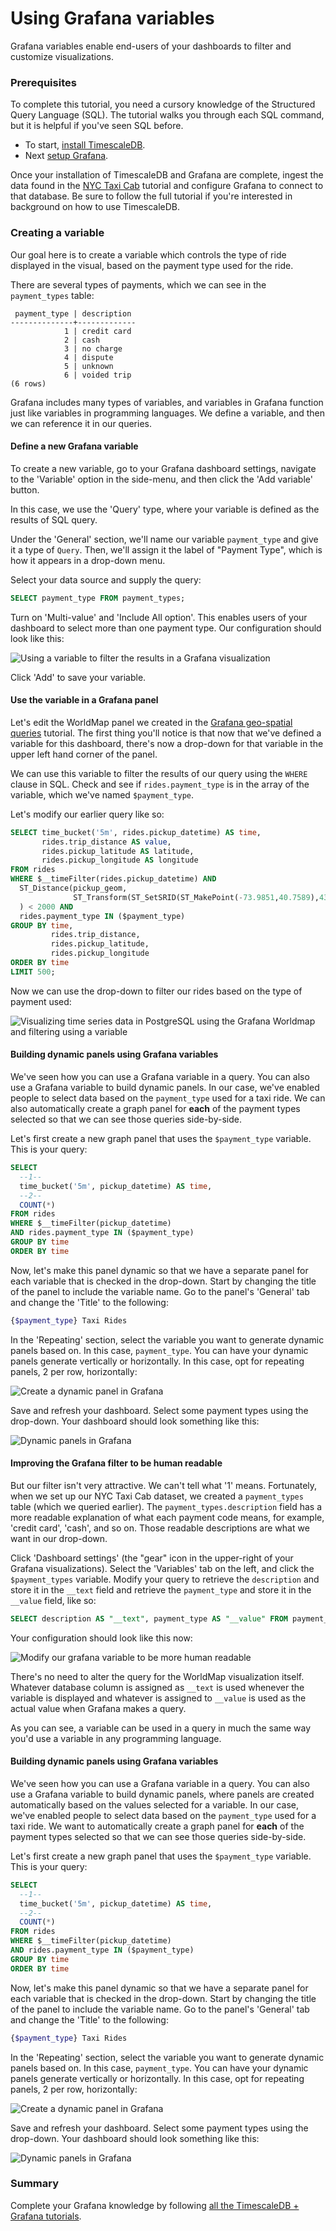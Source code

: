 # Using Grafana variables

Grafana variables enable end-users of your dashboards to filter and customize visualizations.

### Prerequisites

To complete this tutorial, you need a cursory knowledge of the Structured Query
Language (SQL). The tutorial walks you through each SQL command, but it is
helpful if you've seen SQL before.

* To start, [install TimescaleDB][install-timescale].
* Next [setup Grafana][install-grafana].

Once your installation of TimescaleDB and Grafana are complete, ingest the data found
in the [NYC Taxi Cab][nyc-taxi] tutorial and configure Grafana to connect
to that database. Be sure to follow the full tutorial if you're interested in background
on how to use TimescaleDB.

### Creating a variable
Our goal here is to create a variable which controls the type of ride displayed in the
visual, based on the payment type used for the ride.

There are several types of payments, which we can see in the `payment_types` table:

```
 payment_type | description
--------------+-------------
            1 | credit card
            2 | cash
            3 | no charge
            4 | dispute
            5 | unknown
            6 | voided trip
(6 rows)
```

Grafana includes many types of variables, and variables in Grafana function just like
variables in programming languages. We define a variable, and then we can reference it
in our queries.

#### Define a new Grafana variable
To create a new variable, go to your Grafana dashboard settings, navigate to the 'Variable'
option in the side-menu, and then click the 'Add variable' button.

In this case, we use the 'Query' type, where your variable is defined as the results
of SQL query.

Under the 'General' section, we'll name our variable `payment_type` and give it a type of `Query`.
Then, we'll assign it the label of "Payment Type", which is how it appears in a drop-down menu.

Select your data source and supply the query:

```sql
SELECT payment_type FROM payment_types;
```

Turn on 'Multi-value' and 'Include All option'. This enables users of your dashboard to
select more than one payment type. Our configuration should look like this:

<img class="main-content__illustration" src="https://assets.iobeam.com/images/docs/screenshots-for-grafana-tutorial/grafana_define_variable.png" alt="Using a variable to filter the results in a Grafana visualization"/>

Click 'Add' to save your variable.

#### Use the variable in a Grafana panel

Let's edit the WorldMap panel we created in the
[Grafana geo-spatial queries][tutorial-grafana-geospatial] tutorial. The first thing you'll
notice is that now that we've defined a variable for this dashboard, there's now a drop-down
for that variable in the upper left hand corner of the panel.

We can use this variable to filter the results of our query using the `WHERE` clause in SQL.
Check and see if `rides.payment_type` is in the array of the variable, which we've
named `$payment_type`.

Let's modify our earlier query like so:

```sql
SELECT time_bucket('5m', rides.pickup_datetime) AS time,
       rides.trip_distance AS value,
       rides.pickup_latitude AS latitude,
       rides.pickup_longitude AS longitude
FROM rides
WHERE $__timeFilter(rides.pickup_datetime) AND
  ST_Distance(pickup_geom,
              ST_Transform(ST_SetSRID(ST_MakePoint(-73.9851,40.7589),4326),2163)
  ) < 2000 AND
  rides.payment_type IN ($payment_type)
GROUP BY time,
         rides.trip_distance,
         rides.pickup_latitude,
         rides.pickup_longitude
ORDER BY time
LIMIT 500;
```

Now we can use the drop-down to filter our rides based on the type of payment used:

<img class="main-content__illustration" src="https://assets.iobeam.com/images/docs/screenshots-for-grafana-tutorial/grafana_worldmap_query_with_variable.png" alt="Visualizing time series data in PostgreSQL using the Grafana Worldmap and filtering using a variable"/>

#### Building dynamic panels using Grafana variables

We've seen how you can use a Grafana variable in a query. You can also use a
Grafana variable to build dynamic panels. In our case, we've enabled people to
select data based on the `payment_type` used for a taxi ride. We can also
automatically create a graph panel for **each** of the payment types
selected so that we can see those queries side-by-side.

Let's first create a new graph panel that uses the `$payment_type` variable.
This is your query:

```sql
SELECT
  --1--
  time_bucket('5m', pickup_datetime) AS time,
  --2--
  COUNT(*)
FROM rides
WHERE $__timeFilter(pickup_datetime)
AND rides.payment_type IN ($payment_type)
GROUP BY time
ORDER BY time
```

Now, let's make this panel dynamic so that we have a separate panel for each
variable that is checked in the drop-down. Start by changing the title of
the panel to include the variable name. Go to the panel's 'General' tab and
change the 'Title' to the following:

```bash
{$payment_type} Taxi Rides
```

In the 'Repeating' section, select the variable you want to generate dynamic
panels based on. In this case, `payment_type`. You can have your dynamic panels
generate vertically or horizontally. In this case, opt for repeating
panels, 2 per row, horizontally:

<img class="main-content__illustration" src="https://assets.iobeam.com/images/docs/screenshots-for-grafana-tutorial/grafana_create_dynamic_panels.png" alt="Create a dynamic panel in Grafana"/>

Save and refresh your dashboard. Select some payment types using the drop-down.
Your dashboard should look something like this:

<img class="main-content__illustration" src="https://assets.iobeam.com/images/docs/screenshots-for-grafana-tutorial/grafana_dynamic_panels.png" alt="Dynamic panels in Grafana"/>

#### Improving the Grafana filter to be human readable

But our filter isn't very attractive. We can't tell what '1' means. Fortunately,
when we set up our NYC Taxi Cab dataset, we created a `payment_types` table (which
we queried earlier). The `payment_types.description` field has a more readable
explanation of what each payment code means, for example, 'credit card', 'cash',
and so on. Those readable descriptions are what we want in our drop-down.

Click 'Dashboard settings' (the "gear" icon in the upper-right of your Grafana
visualizations). Select the 'Variables' tab on the left, and click the `$payment_types`
variable. Modify your query to retrieve the `description` and store it in the `__text`
field and retrieve the `payment_type` and store it in the `__value` field, like so:

```sql
SELECT description AS "__text", payment_type AS "__value" FROM payment_types
```

Your configuration should look like this now:

<img class="main-content__illustration" src="https://assets.iobeam.com/images/docs/screenshots-for-grafana-tutorial/grafana_modify_variable.png" alt="Modify our grafana variable to be more human readable"/>

There's no need to alter the query for the WorldMap visualization itself.
Whatever database column is assigned as `__text` is used whenever the variable
is displayed and whatever is assigned to `__value` is used as the actual value
when Grafana makes a query.

As you can see, a variable can be used in a query in much the same way you'd
use a variable in any programming language.

#### Building dynamic panels using Grafana variables

We've seen how you can use a Grafana variable in a query. You can also use a
Grafana variable to build dynamic panels, where panels are created automatically
based on the values selected for a variable. In our case, we've enabled people to
select data based on the `payment_type` used for a taxi ride. We want to
automatically create a graph panel for **each** of the payment types
selected so that we can see those queries side-by-side.

Let's first create a new graph panel that uses the `$payment_type` variable.
This is your query:

```sql
SELECT
  --1--
  time_bucket('5m', pickup_datetime) AS time,
  --2--
  COUNT(*)
FROM rides
WHERE $__timeFilter(pickup_datetime)
AND rides.payment_type IN ($payment_type)
GROUP BY time
ORDER BY time
```

Now, let's make this panel dynamic so that we have a separate panel for each
variable that is checked in the drop-down. Start by changing the title of
the panel to include the variable name. Go to the panel's 'General' tab and
change the 'Title' to the following:

```bash
{$payment_type} Taxi Rides
```

In the 'Repeating' section, select the variable you want to generate dynamic
panels based on. In this case, `payment_type`. You can have your dynamic panels
generate vertically or horizontally. In this case, opt for repeating
panels, 2 per row, horizontally:

<img class="main-content__illustration" src="https://assets.iobeam.com/images/docs/screenshots-for-grafana-tutorial/grafana_create_dynamic_panels.png" alt="Create a dynamic panel in Grafana"/>

Save and refresh your dashboard. Select some payment types using the drop-down.
Your dashboard should look something like this:

<img class="main-content__illustration" src="https://assets.iobeam.com/images/docs/screenshots-for-grafana-tutorial/grafana_dynamic_panels.png" alt="Dynamic panels in Grafana"/>

### Summary

Complete your Grafana knowledge by following [all the TimescaleDB + Grafana tutorials][tutorial-grafana].

[install-timescale]: /how-to-guides/install-timescaledb/
[install-grafana]: /tutorials/grafana/installation
[nyc-taxi]: /timescaledb/:currentVersion:/tutorials/nyc-taxi-cab
[tutorial-grafana]: /tutorials/grafana
[tutorial-grafana-geospatial]: /tutorials/grafana/geospatial-dashboards/
